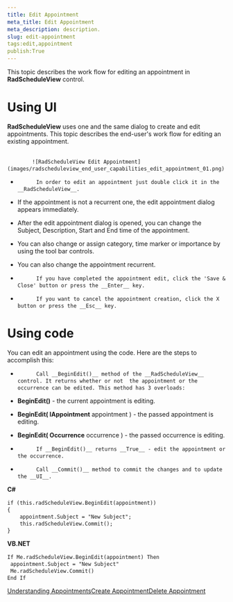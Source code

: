 ```yaml
---
title: Edit Appointment
meta_title: Edit Appointment
meta_description: description.
slug: edit-appointment
tags:edit,appointment
publish:True
---
```



This topic describes the work flow for editing an appointment in __RadScheduleView__ control.
      

# Using UI

__RadScheduleView__ uses one and the same dialog to create and edit appointments. This topic describes the end-user's work flow for editing an existing appointment.
        


               
            ![RadScheduleView Edit Appointment](images/radscheduleview_end_user_capabilities_edit_appointment_01.png)

* 
            In order to edit an appointment just double click it in the __RadScheduleView__.
          

* If the appointment is not a recurrent one, the edit appointment dialog appears immediately. 

* After the edit appointment dialog is opened, you can change the Subject, Description, Start and End time of the appointment.

* You can also change or assign category, time marker or importance by using the tool bar controls.

* You can also change the appointment recurrent.

* 
            If you have completed the appointment edit, click the 'Save & Close' button or press the __Enter__ key.
          

* 
            If you want to cancel the appointment creation, click the X button or press the __Esc__ key.
          

# Using code

You can edit an appointment using the code. Here are the steps to accomplish this:

* 
            Call __BeginEdit()__ method of the __RadScheduleView__ control. It returns whether or not  the appointment or the occurrence can be edited. This method has 3 overloads:
          

* __BeginEdit()__ - the current appointment is editing.
            

* __BeginEdit( IAppointment__ appointment ) - the passed appointment is editing.
            

* __BeginEdit( Occurrence__ occurrence ) - the passed occurrence is editing.
            

* 
            If __BeginEdit()__ returns __True__ - edit the appointment or the occurrence.
          

* 
            Call __Commit()__ method to commit the changes and to update the __UI__.
          


 __C#__
    


	if (this.radScheduleView.BeginEdit(appointment))
	{
	    appointment.Subject = "New Subject";
	    this.radScheduleView.Commit();
	}




 __VB.NET__
    


	If Me.radScheduleView.BeginEdit(appointment) Then
	 appointment.Subject = "New Subject"
	 Me.radScheduleView.Commit()
	End If

[Understanding Appointments]({{slug:understanding-appointments}})[Create Appointment]({{slug:create-appointment}})[Delete Appointment]({{slug:delete-appointment}})
